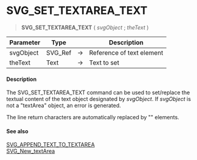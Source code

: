 # SVG_SET_TEXTAREA_TEXT

>**SVG_SET_TEXTAREA_TEXT** ( *svgObject* ; *theText* )

| Parameter | Type |  | Description |
| --- | --- | --- | --- |
| svgObject | SVG_Ref | &#8594; | Reference of text element |
| theText | Text | &#8594; | Text to set |



#### Description 

The SVG\_SET\_TEXTAREA\_TEXT command can be used to set/replace the textual content of the text object designated by *svgObject*. If *svgObject* is not a "textArea" object, an error is generated. 

The line return characters are automatically replaced by "<tbreak/>" elements. 

#### See also 

[SVG\_APPEND\_TEXT\_TO\_TEXTAREA](SVG_APPEND_TEXT_TO_TEXTAREA.md)  
[SVG\_New\_textArea](SVG_New_textArea.md)  
